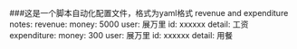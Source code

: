 ###这是一个脚本自动化配置文件，格式为yaml格式
revenue and expenditure notes:
 revenue:
   money: 5000
   user: 展万里
   id: xxxxxx
   detail: 工资
 expenditure:
   money: 300
   user: 展万里
   id: xxxxxx
   detail: 用餐
